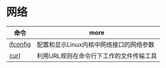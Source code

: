 # 网络

| 命令                                        | more                                    |
| ------------------------------------------- | --------------------------------------- |
| [ifconfig](http://man.linuxde.net/ifconfig) | 配置和显示Linux内核中网络接口的网络参数 |
| [curl](http://man.linuxde.net/curl)         | 利用URL规则在命令行下工作的文件传输工具 |